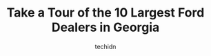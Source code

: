 ---
layout: ampstory
image: https://i0.wp.com/paketmu.com/wp-content/uploads/2023/06/five-star-ford-stone-mountain-0-in-georgia-1686365907.jpeg?resize=640,853
author: techidn
featured: false
description: Explore the diverse Ford Dealer scene in Georgia, home to an incredible selection of 10 establishments catering to every taste. Whether youre in search of iconic favorites or undiscovered t
title: Take a Tour of the 10 Largest Ford Dealers in Georgia
cover:
   title: Take a Tour of the 10 Largest Ford Dealers in Georgia
   subtitle: RICKPATE
   background: https://paketmu.com/wp-content/uploads/2023/06/five-star-ford-stone-mountain-0-in-georgia-1686365907.jpeg

pages: 
 - layout: thirds
   top: <h1>#1 Hennessy Ford Atlanta</h1>
   bottom: "<p>I recently purchased a new truck here and it was a great experience. Brian was my salesman and just did a phenomenal job. He got me set up with the deal that I wanted aft</p>"
   background: https://paketmu.com/wp-content/uploads/2023/06/five-star-ford-stone-mountain-1-in-georgia-1686365908.jpeg
   backgroundblur: true
 - layout: thirds
   top: <h1>#2 Courtesy Ford Atlanta</h1>
   bottom: "<p>I had a great experience at Courtesy Ford with Jay Farmer! I contacted the dealership asking for pictures of the car I was interested in and was contacted back quickly by</p>"
   background: https://paketmu.com/wp-content/uploads/2023/06/five-star-ford-stone-mountain-2-in-georgia-1686365909.jpeg
   cta:
      link: https://paketmu.com/take-a-tour-of-the-10-largest-ford-dealers-in-georgia/
      text: Take a Tour of the 10 Largest Ford Dealers in Georgia
 - layout: thirds
   top: <h1>#3 Five Star Ford of Warner Robins</h1>
   bottom: "<p>Elvis, Andrea and Curtis made buying my new car easy and smooth. We were in and out, in about 2 hours. I told them what I wanted and they went to work super fast. I absol</p>"
   background: https://paketmu.com/wp-content/uploads/2023/06/five-star-ford-stone-mountain-3-in-georgia-1686365910.jpeg
   cta:
      link: https://paketmu.com/take-a-tour-of-the-10-largest-ford-dealers-in-georgia/
      text: Take a Tour of the 10 Largest Ford Dealers in Georgia
 - layout: thirds
   top: <h1>#4 Wade Ford</h1>
   bottom: "<p>3860 S Cobb Dr SE, Smyrna, GA 30080, United States</p>"
   background: https://images.unsplash.com/photo-1510906594845-bc082582c8cc?ixlib=rb-4.0.3&ixid=MnwxMjA3fDB8MHxwaG90by1wYWdlfHx8fGVufDB8fHx8&auto=format&fit=crop&w=640&h=853&q=80
   cta:
      link: https://paketmu.com/take-a-tour-of-the-10-largest-ford-dealers-in-georgia/
      text: Take a Tour of the 10 Largest Ford Dealers in Georgia
 - layout: thirds
   top: <h1>#5 Mall of Georgia Ford</h1>
   bottom: "<p>4525 Nelson Brogdon Blvd, Buford, GA 30518, United States</p>"
   background: https://images.unsplash.com/photo-1541356665065-22676f35dd40?ixlib=rb-4.0.3&ixid=MnwxMjA3fDB8MHxwaG90by1wYWdlfHx8fGVufDB8fHx8&auto=format&fit=crop&w=640&h=853&q=80
   cta:
      link: https://paketmu.com/take-a-tour-of-the-10-largest-ford-dealers-in-georgia/
      text: Take a Tour of the 10 Largest Ford Dealers in Georgia
 - layout: thirds
   top: <h1>#6 Five Star Ford Stone Mountain</h1>
   bottom: "<p>3800 US-78, Snellville, GA 30039, United States</p>"
   background: https://images.unsplash.com/photo-1462556791646-c201b8241a94?ixlib=rb-4.0.3&ixid=MnwxMjA3fDB8MHxwaG90by1wYWdlfHx8fGVufDB8fHx8&auto=format&fit=crop&w=640&h=853&q=80
   cta:
      link: https://paketmu.com/take-a-tour-of-the-10-largest-ford-dealers-in-georgia/
      text: Take a Tour of the 10 Largest Ford Dealers in Georgia
 - layout: thirds
   top: <h1>#7 Jim Ellis Ford Sandy Springs</h1>
   bottom: "<p>7555 Roswell Rd, Atlanta, GA 30350, United States</p>"
   background: https://images.unsplash.com/photo-1604871000636-074fa5117945?ixlib=rb-4.0.3&ixid=MnwxMjA3fDB8MHxwaG90by1wYWdlfHx8fGVufDB8fHx8&auto=format&fit=crop&w=640&h=853&q=80
   cta:
      link: https://paketmu.com/take-a-tour-of-the-10-largest-ford-dealers-in-georgia/
      text: Take a Tour of the 10 Largest Ford Dealers in Georgia
 - layout: thirds
   middle: Continue reading...
   background: https://images.unsplash.com/photo-1632260260864-caf7fde5ec36?ixlib=rb-4.0.3&ixid=MnwxMjA3fDB8MHxwaG90by1wYWdlfHx8fGVufDB8fHx8&auto=format&fit=crop&w=640&h=853&q=80
   cta:
      link: https://paketmu.com/take-a-tour-of-the-10-largest-ford-dealers-in-georgia/
      text: Take a Tour of the 10 Largest Ford Dealers in Georgia
      
---
